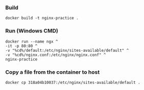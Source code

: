 ### Build
```
docker build -t nginx-practice .
```


### Run (Windows CMD)
```
docker run --name ngx ^
-it -p 80:80 ^
-v "%cd%/default:/etc/nginx/sites-available/default" ^
-v "%cd%/nginx.conf:/etc/nginx/nginx.conf" ^
nginx-practice
```

### Copy a file from the container to host
```
docker cp 318a04b10037:/etc/nginx/sites-available/default .
```